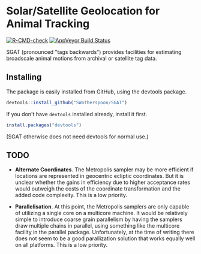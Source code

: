 # Solar/Satellite Geolocation for Animal Tracking
<!-- badges: start -->
[![R-CMD-check](https://github.com/SWotherspoon/SGAT/workflows/R-CMD-check/badge.svg)](https://github.com/SWotherspoon/SGAT/actions)
[![AppVeyor Build Status](https://ci.appveyor.com/api/projects/status/github/SWotherspoon/SGAT?branch=master&svg=true)](https://ci.appveyor.com/project/SWotherspoon/SGAT)
<!-- badges: end -->

SGAT (pronounced "tags backwards") provides facilities for estimating
broadscale animal motions from archival or satellite tag data.


## Installing

The package is easily installed from GitHub, using the devtools package. 

```R
devtools::install_github("SWotherspoon/SGAT")
```

If you don't have `devtools` installed already, install it first. 

```R
install.packages("devtools")
```

(SGAT otherwise does not need devtools for normal use.)


## TODO

- **Alternate Coordinates**.  The Metropolis sampler may be more
  efficient if locations are represented in geocentric ecliptic
  coordinates. But it is unclear whether the gains in efficiency due
  to higher acceptance rates would outweigh the costs of the
  coordinate transformation and the added code complexity. This is a
  low priority.

- **Parallelisation**.  At this point, the Metropolis samplers are
  only capable of utilizing a single core on a multicore machine.  It
  would be relatively simple to introduce coarse grain parallelism by
  having the samplers draw multiple chains in parallel, using
  something like the multicore facility in the parallel package.
  Unfortunately, at the time of writing there does not seem to be a
  good parallization solution that works equally well on all
  platforms.  This is a low priority.
